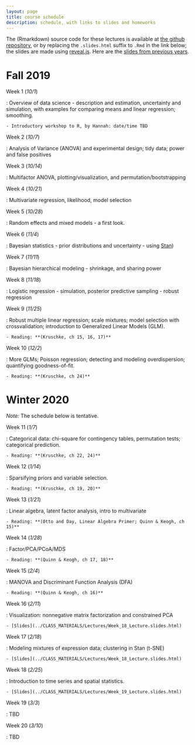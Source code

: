 ```yaml
---
layout: page
title: course schedule
description: schedule, with links to slides and homeworks
---
```


The (Rmarkdown) source code for these lectures is available at [the github repository](https://github.com/petrelharp/UO_ABS),
or by replacing the `.slides.html` suffix to `.Rmd` in the link below;
the slides are made using [reveal.js](https://github.com/hakimel/reveal.js/).
Here are the [slides from previous years](2018_schedule.html).

# Fall 2019

Week 1 (*10/1*)

: Overview of data science - description and estimation, uncertainty and simulation,
    with examples for comparing means and linear regression; smoothing.

    - Introductory workshop to R, by Hannah: date/time TBD

Week 2 (*10/7*)

: Analysis of Variance (ANOVA) and experimental design; tidy data; power and false positives

Week 3 (*10/14*)

: Multifactor ANOVA, plotting/visualization, and permutation/bootstrapping

Week 4 (*10/21*)

: Multivariate regression, likelihood, model selection

Week 5 (*10/28*)

: Random effects and mixed models - a first look.

Week 6 (*11/4*)

: Bayesian statistics - prior distributions and uncertainty - using [Stan](https://mc-stan.org))

Week 7 (*11/11*)

: Bayesian hierarchical modeling - shrinkage, and sharing power

Week 8 (*11/18*)

: Logistic regression - simulation, posterior predictive sampling - robust regression

Week 9 (*11/25*)

: Robust multiple linear regression; scale mixtures; model selection with crossvalidation; introduction to Generalized Linear Models (GLM).

    - Reading: **(Kruschke, ch 15, 16, 17)**

Week 10 (*12/2*)

: More GLMs; Poisson regression; detecting and modeling overdispersion; quantifying goodness-of-fit.

    - Reading: **(Kruschke, ch 24)**


# Winter 2020

*Note:* The schedule below is tentative.

Week 11 (*1/7*)

: Categorical data: chi-square for contingency tables, permutation tests; categorical prediction.

    - Reading: **(Kruschke, ch 22, 24)**

Week 12 (*1/14*)

: Sparsifying priors and variable selection.

    - Reading: **(Kruschke, ch 19, 20)**


Week 13 (*1/21*)

: Linear algebra, latent factor analysis, intro to multivariate

    - Reading: **(Otto and Day, Linear Algebra Primer; Quinn & Keogh, ch 15)**


Week 14 (*1/28*)

: Factor/PCA/PCoA/MDS

    - Reading: **(Quinn & Keogh, ch 17, 18)**

Week 15 (*2/4*)

: MANOVA and Discriminant Function Analysis (DFA)

    - Reading: **(Quinn & Keogh, ch 16)**

Week 16 (*2/11*)

: Visualization: nonnegative matrix factorization and constrained PCA

    - [Slides](../CLASS_MATERIALS/Lectures/Week_18_Lecture.slides.html)

Week 17 (*2/18*)

: Modeling mixtures of expression data; clustering in Stan (t-SNE)

    - [Slides](../CLASS_MATERIALS/Lectures/Week_18_Lecture.slides.html)

Week 18 (*2/25*)

: Introduction to time series and spatial statistics.

    - [Slides](../CLASS_MATERIALS/Lectures/Week_19_Lecture.slides.html)

Week 19 (*3/3*)

: TBD

Week 20 (*3/10*)

: TBD
